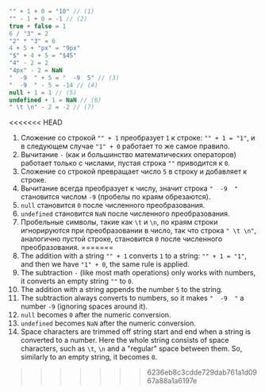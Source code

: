 
```js no-beautify
"" + 1 + 0 = "10" // (1)
"" - 1 + 0 = -1 // (2)
true + false = 1
6 / "3" = 2
"2" * "3" = 6
4 + 5 + "px" = "9px"
"$" + 4 + 5 = "$45"
"4" - 2 = 2
"4px" - 2 = NaN
"  -9  " + 5 = "  -9  5" // (3)
"  -9  " - 5 = -14 // (4)
null + 1 = 1 // (5)
undefined + 1 = NaN // (6)
" \t \n" - 2 = -2 // (7)
```

<<<<<<< HEAD
1. Сложение со строкой `"" + 1` преобразует `1` к строке: `"" + 1 = "1"`, и в следующем случае `"1" + 0` работает то же самое правило.
2. Вычитание `-` (как и большинство математических операторов) работает только с числами, пустая строка `""` приводится к `0`.
3. Сложение со строкой превращает число `5` в строку и добавляет к строке.
4. Вычитание всегда преобразует к числу, значит строка `"  -9  "` становится числом `-9` (пробелы по краям обрезаются).
5. `null` становится `0` после численного преобразования.
6. `undefined` становится `NaN` после численного преобразования.
7. Пробельные символы, такие как `\t` и `\n`, по краям строки игнорируются при преобразовании в число, так что строка `" \t \n"`, аналогично пустой строке, становится `0` после численного преобразования.
=======
1. The addition with a string `"" + 1` converts `1` to a string: `"" + 1 = "1"`, and then we have `"1" + 0`, the same rule is applied.
2. The subtraction `-` (like most math operations) only works with numbers, it converts an empty string `""` to `0`.
3. The addition with a string appends the number `5` to the string.
4. The subtraction always converts to numbers, so it makes `"  -9  "` a number `-9` (ignoring spaces around it).
5. `null` becomes `0` after the numeric conversion.
6. `undefined` becomes `NaN` after the numeric conversion.
7. Space characters are trimmed off string start and end when a string is converted to a number. Here the whole string consists of space characters, such as `\t`, `\n` and a "regular" space between them. So, similarly to an empty string, it becomes `0`.
>>>>>>> 6236eb8c3cdde729dab761a1d0967a88a1a6197e
